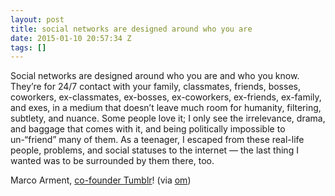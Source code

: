 ```yaml
---
layout: post
title: social networks are designed around who you are
date: 2015-01-10 20:57:34 Z
tags: []
---
```

Social networks are designed around who you are and who you know. They’re for 24/7 contact with your family, classmates, friends, bosses, coworkers, ex-classmates, ex-bosses, ex-coworkers, ex-friends, ex-family, and exes, in a medium that doesn’t leave much room for humanity, filtering, subtlety, and nuance. Some people love it; I only see the irrelevance, drama, and baggage that comes with it, and being politically impossible to un-“friend” many of them. As a teenager, I escaped from these real-life people, problems, and social statuses to the internet — the last thing I wanted was to be surrounded by them there, too.

Marco Arment, [co-founder Tumblr](http://www.marco.org/2015/01/09/a-teenagers-view-on-social-media)! (via [om](http://om.tumblr.com/))

